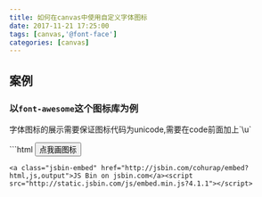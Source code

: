 ```yaml
---
title: 如何在canvas中使用自定义字体图标
date: 2017-11-21 17:25:00
tags: [canvas,'@font-face']
categories: [canvas]
---
```

## 案例
### 以`font-awesome`这个图标库为例
<p class="tip">字体图标的展示需要保证图标代码为unicode,需要在code前面加上`\u`</p>
```html
<!doctype html>
<html lang="en">
<head>
  <meta charset="UTF-8">
  <meta name="viewport"
        content="width=device-width, user-scalable=no, initial-scale=1.0, maximum-scale=1.0, minimum-scale=1.0">
  <meta http-equiv="X-UA-Compatible" content="ie=edge">
  <link rel="stylesheet" href="https://maxcdn.bootstrapcdn.com/font-awesome/4.5.0/css/font-awesome.min.css">
  <title>Document</title>
</head>
<body>
<canvas id="canvas" width="800" height="400"></canvas>
<i class="fa fa-hand-pointer-o"></i>
<input type="button" value="点我画图标" id="button">
<script>

  function draw(){
    var canvas=document.getElementById("canvas");
    var ctx=canvas.getContext("2d");
    ctx.font='48px FontAwesome';
    ctx.fillText('\uF064 \uF065 \uF0a5',20,75);
  }
  document.getElementById('button').onclick = draw
</script>
</body>
</html>

```
<a class="jsbin-embed" href="http://jsbin.com/cohurap/embed?html,js,output">JS Bin on jsbin.com</a><script src="http://static.jsbin.com/js/embed.min.js?4.1.1"></script>